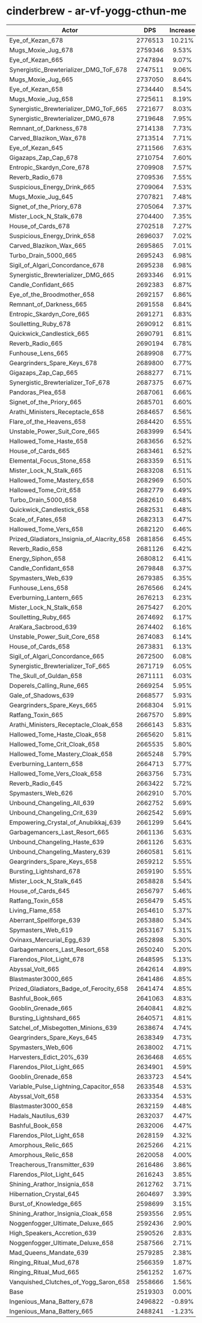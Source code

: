 # cinderbrew - ar-vf-yogg-cthun-me
| Actor | DPS | Increase |
|---|:---:|:---:|
|Eye_of_Kezan_678|2776513|10.21%|
|Mugs_Moxie_Jug_678|2759346|9.53%|
|Eye_of_Kezan_665|2747894|9.07%|
|Synergistic_Brewterializer_DMG_ToF_678|2747511|9.06%|
|Mugs_Moxie_Jug_665|2737050|8.64%|
|Eye_of_Kezan_658|2734440|8.54%|
|Mugs_Moxie_Jug_658|2725611|8.19%|
|Synergistic_Brewterializer_DMG_ToF_665|2721677|8.03%|
|Synergistic_Brewterializer_DMG_678|2719648|7.95%|
|Remnant_of_Darkness_678|2714138|7.73%|
|Carved_Blazikon_Wax_678|2713514|7.71%|
|Eye_of_Kezan_645|2711566|7.63%|
|Gigazaps_Zap_Cap_678|2710754|7.60%|
|Entropic_Skardyn_Core_678|2709908|7.57%|
|Reverb_Radio_678|2709536|7.55%|
|Suspicious_Energy_Drink_665|2709064|7.53%|
|Mugs_Moxie_Jug_645|2707821|7.48%|
|Signet_of_the_Priory_678|2705064|7.37%|
|Mister_Lock_N_Stalk_678|2704400|7.35%|
|House_of_Cards_678|2702518|7.27%|
|Suspicious_Energy_Drink_658|2696037|7.02%|
|Carved_Blazikon_Wax_665|2695865|7.01%|
|Turbo_Drain_5000_665|2695243|6.98%|
|Sigil_of_Algari_Concordance_678|2695238|6.98%|
|Synergistic_Brewterializer_DMG_665|2693346|6.91%|
|Candle_Confidant_665|2692383|6.87%|
|Eye_of_the_Broodmother_658|2692157|6.86%|
|Remnant_of_Darkness_665|2691558|6.84%|
|Entropic_Skardyn_Core_665|2691271|6.83%|
|Soulletting_Ruby_678|2690912|6.81%|
|Quickwick_Candlestick_665|2690791|6.81%|
|Reverb_Radio_665|2690194|6.78%|
|Funhouse_Lens_665|2689908|6.77%|
|Geargrinders_Spare_Keys_678|2689800|6.77%|
|Gigazaps_Zap_Cap_665|2688277|6.71%|
|Synergistic_Brewterializer_ToF_678|2687375|6.67%|
|Pandoras_Plea_658|2687061|6.66%|
|Signet_of_the_Priory_665|2685701|6.60%|
|Arathi_Ministers_Receptacle_658|2684657|6.56%|
|Flare_of_the_Heavens_658|2684420|6.55%|
|Unstable_Power_Suit_Core_665|2683999|6.54%|
|Hallowed_Tome_Haste_658|2683656|6.52%|
|House_of_Cards_665|2683461|6.52%|
|Elemental_Focus_Stone_658|2683359|6.51%|
|Mister_Lock_N_Stalk_665|2683208|6.51%|
|Hallowed_Tome_Mastery_658|2682969|6.50%|
|Hallowed_Tome_Crit_658|2682779|6.49%|
|Turbo_Drain_5000_658|2682610|6.48%|
|Quickwick_Candlestick_658|2682531|6.48%|
|Scale_of_Fates_658|2682313|6.47%|
|Hallowed_Tome_Vers_658|2682120|6.46%|
|Prized_Gladiators_Insignia_of_Alacrity_658|2681856|6.45%|
|Reverb_Radio_658|2681126|6.42%|
|Energy_Siphon_658|2680812|6.41%|
|Candle_Confidant_658|2679848|6.37%|
|Spymasters_Web_639|2679385|6.35%|
|Funhouse_Lens_658|2676566|6.24%|
|Everburning_Lantern_665|2676213|6.23%|
|Mister_Lock_N_Stalk_658|2675427|6.20%|
|Soulletting_Ruby_665|2674692|6.17%|
|AraKara_Sacbrood_639|2674402|6.16%|
|Unstable_Power_Suit_Core_658|2674083|6.14%|
|House_of_Cards_658|2673831|6.13%|
|Sigil_of_Algari_Concordance_665|2672500|6.08%|
|Synergistic_Brewterializer_ToF_665|2671719|6.05%|
|The_Skull_of_Guldan_658|2671111|6.03%|
|Doperels_Calling_Rune_665|2669254|5.95%|
|Gale_of_Shadows_639|2668577|5.93%|
|Geargrinders_Spare_Keys_665|2668304|5.91%|
|Ratfang_Toxin_665|2667570|5.89%|
|Arathi_Ministers_Receptacle_Cloak_658|2666143|5.83%|
|Hallowed_Tome_Haste_Cloak_658|2665620|5.81%|
|Hallowed_Tome_Crit_Cloak_658|2665535|5.80%|
|Hallowed_Tome_Mastery_Cloak_658|2665248|5.79%|
|Everburning_Lantern_658|2664713|5.77%|
|Hallowed_Tome_Vers_Cloak_658|2663756|5.73%|
|Reverb_Radio_645|2663422|5.72%|
|Spymasters_Web_626|2662910|5.70%|
|Unbound_Changeling_All_639|2662752|5.69%|
|Unbound_Changeling_Crit_639|2662542|5.69%|
|Empowering_Crystal_of_Anubikkaj_639|2661299|5.64%|
|Garbagemancers_Last_Resort_665|2661136|5.63%|
|Unbound_Changeling_Haste_639|2661126|5.63%|
|Unbound_Changeling_Mastery_639|2660581|5.61%|
|Geargrinders_Spare_Keys_658|2659212|5.55%|
|Bursting_Lightshard_678|2659190|5.55%|
|Mister_Lock_N_Stalk_645|2658828|5.54%|
|House_of_Cards_645|2656797|5.46%|
|Ratfang_Toxin_658|2656479|5.45%|
|Living_Flame_658|2654610|5.37%|
|Aberrant_Spellforge_639|2653880|5.34%|
|Spymasters_Web_619|2653167|5.31%|
|Ovinaxs_Mercurial_Egg_639|2652898|5.30%|
|Garbagemancers_Last_Resort_658|2650240|5.20%|
|Flarendos_Pilot_Light_678|2648595|5.13%|
|Abyssal_Volt_665|2642614|4.89%|
|Blastmaster3000_665|2641486|4.85%|
|Prized_Gladiators_Badge_of_Ferocity_658|2641474|4.85%|
|Bashful_Book_665|2641063|4.83%|
|Gooblin_Grenade_665|2640841|4.82%|
|Bursting_Lightshard_665|2640571|4.81%|
|Satchel_of_Misbegotten_Minions_639|2638674|4.74%|
|Geargrinders_Spare_Keys_645|2638349|4.73%|
|Spymasters_Web_606|2638002|4.71%|
|Harvesters_Edict_20%_639|2636468|4.65%|
|Flarendos_Pilot_Light_665|2634901|4.59%|
|Gooblin_Grenade_658|2633723|4.54%|
|Variable_Pulse_Lightning_Capacitor_658|2633548|4.53%|
|Abyssal_Volt_658|2633354|4.53%|
|Blastmaster3000_658|2632159|4.48%|
|Hadals_Nautilus_639|2632037|4.47%|
|Bashful_Book_658|2632006|4.47%|
|Flarendos_Pilot_Light_658|2628159|4.32%|
|Amorphous_Relic_665|2625266|4.21%|
|Amorphous_Relic_658|2620058|4.00%|
|Treacherous_Transmitter_639|2616486|3.86%|
|Flarendos_Pilot_Light_645|2616243|3.85%|
|Shining_Arathor_Insignia_658|2612762|3.71%|
|Hibernation_Crystal_645|2604697|3.39%|
|Burst_of_Knowledge_665|2598699|3.15%|
|Shining_Arathor_Insignia_Cloak_658|2593556|2.95%|
|Noggenfogger_Ultimate_Deluxe_665|2592436|2.90%|
|High_Speakers_Accretion_639|2590526|2.83%|
|Noggenfogger_Ultimate_Deluxe_658|2587566|2.71%|
|Mad_Queens_Mandate_639|2579285|2.38%|
|Ringing_Ritual_Mud_678|2566359|1.87%|
|Ringing_Ritual_Mud_665|2561252|1.67%|
|Vanquished_Clutches_of_Yogg_Saron_658|2558666|1.56%|
|Base|2519303|0.00%|
|Ingenious_Mana_Battery_678|2496822|-0.89%|
|Ingenious_Mana_Battery_665|2488241|-1.23%|

